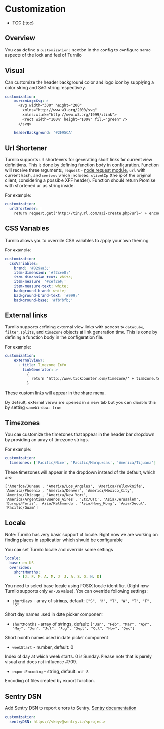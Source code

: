 # Customization

* TOC
{:toc}

## Overview

You can define a `customization:` section in the config to configure some aspects of the look and feel of Turnilo.

## Visual

Can customize the header background color and logo icon by supplying a color string and SVG string respectively.

```yaml
customization:
    customLogoSvg: >
      <svg width="300" height="200"
        xmlns="http://www.w3.org/2000/svg"
        xmlns:xlink="http://www.w3.org/1999/xlink">
        <rect width="100%" height="100%" fill="green" />
      </svg>

    headerBackground: '#2D95CA'
```

## Url Shortener

Turnilo supports url shorteners for generating short links for current view definitions. This is done by defining function body in configuration.
Function will receive three arguments, `request` - [node request module](https://github.com/request/request-promise-native), `url` with current hash, and `context` which includes: `clientIp` (the ip of the original client, considering a possible XFF header). Function should return Promise with shortened url as string inside.



For example:

```yaml
customization:
  urlShortener: |
    return request.get('http://tinyurl.com/api-create.php?url=' + encodeURIComponent(url))
```

## CSS Variables

Turnilo allows you to override CSS variables to apply your own theming

For example:

```yaml
customization:
  cssVariables:
    brand: '#829aa3;'
    item-dimension: '#f2cee0;'
    item-dimension-text: white;
    item-measure: '#cef2e0;'
    item-measure-text: white;
    background-brand: white;
    background-brand-text: '#999;'
    background-base: '#fbfbfb;'
```

## External links

Turnilo supports defining external view links with access to `dataCube`, `filter`, `splits`, and `timezone` objects at link generation time.
This is done by defining a function body in the configuration file.

For example:

```yaml
customization:
    externalViews:
      - title: Timezone Info
        linkGenerator: >
          {
            return 'http://www.tickcounter.com/timezone/' + timezone.toString().toLowerCase().replace(/\//g, '-');
          }
```

These custom links will appear in the share menu.

By default, external views are opened in a new tab but you can disable this by setting `sameWindow: true`

## Timezones

You can customize the timezones that appear in the header bar dropdown by providing an array of timezone strings.

For example:

```yaml
customization:
  timezones: ['Pacific/Niue', 'Pacific/Marquesas', 'America/Tijuana']
```

These timezones will appear in the dropdown instead of the default, which are

`['America/Juneau', 'America/Los_Angeles', 'America/Yellowknife', 'America/Phoenix', 'America/Denver', 'America/Mexico_City', 'America/Chicago', 'America/New_York', 'America/Argentina/Buenos_Aires', 'Etc/UTC',
'Asia/Jerusalem', 'Europe/Paris', 'Asia/Kathmandu', 'Asia/Hong_Kong', 'Asia/Seoul', 'Pacific/Guam']`

## Locale

Note: Turnilo has very basic support of locale. Right now we are working on finding places in application which should be configurable.

You can set Turnilo locale and override some settings

```yaml
locale:
  base: en-US
  overrides:
    shortMonths:
      - [J, F, M, A, M, J, J, A, S, O, N, D]
```

You need to select base locale using POSIX locale identifier. (Right now Turnilo supports only `en-US` value).
You can override following settings:

* `shortDays` - array of strings, default: `["S", "M", "T", "W", "T", "F", "S"]`

Short day names used in date picker component

* `shortMonths` - array of strings, default:  `["Jan", "Feb", "Mar", "Apr", "May", "Jun", "Jul", "Aug", "Sept", "Oct", "Nov", "Dec"]`

Short month names used in date picker component
  
* `weekStart` - number, default: 0

Index of day at which week starts. 0 is Sunday. Please note that is purely visual and does not influence #709.
  
* `exportEncoding` - string, default: `utf-8`

Encoding of files created by export function.


## Sentry DSN

Add Sentry DSN to report errors to Sentry. [Sentry documentation](https://docs.sentry.io/platforms/javascript/?platform=browsernpm)

```yaml
customization:
  sentryDSN: https://<key>@sentry.io/<project>
```
